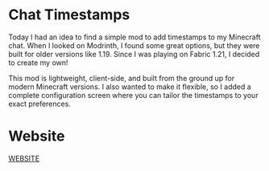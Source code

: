 # Chat Timestamps

Today I had an idea to find a simple mod to add timestamps to my Minecraft chat. When I looked on Modrinth, I found some great options, but they were built for older versions like 1.19. Since I was playing on Fabric 1.21, I decided to create my own!

This mod is lightweight, client-side, and built from the ground up for modern Minecraft versions. I also wanted to make it flexible, so I added a complete configuration screen where you can tailor the timestamps to your exact preferences.

# Website

[WEBSITE](https://jamescoalchiportfolio.github.io/ChatTimestamps/)
